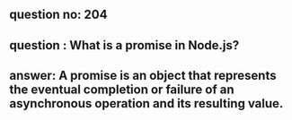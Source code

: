 
      
## question no: 204

## question : What is a promise in Node.js?

## answer: A promise is an object that represents the eventual completion or failure of an asynchronous operation and its resulting value.
      